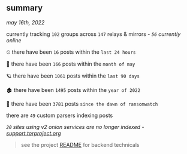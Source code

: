 
## summary
_may 16th, 2022_

currently tracking `102` groups across `147` relays & mirrors - _`56` currently online_

⏲ there have been `16` posts within the `last 24 hours`

🦈 there have been `166` posts within the `month of may`

🪐 there have been `1061` posts within the `last 90 days`

🏚 there have been `1495` posts within the `year of 2022`

🦕 there have been `3781` posts `since the dawn of ransomwatch`

there are `49` custom parsers indexing posts

_`20` sites using v2 onion services are no longer indexed - [support.torproject.org](https://support.torproject.org/onionservices/v2-deprecation/)_

> see the project [README](https://github.com/joshhighet/ransomwatch#ransomwatch--) for backend technicals
